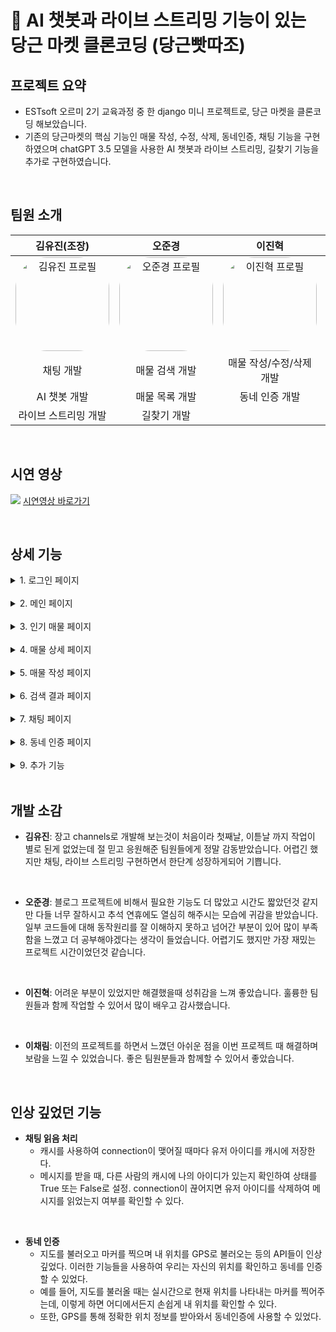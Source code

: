# 🥕 AI 챗봇과 라이브 스트리밍 기능이 있는 당근 마켓 클론코딩 (당근빳따조)

## 프로젝트 요약
- ESTsoft 오르미 2기 교육과정 중 한 django 미니 프로젝트로, 당근 마켓을 클론코딩 해보았습니다.
- 기존의 당근마켓의 핵심 기능인 매물 작성, 수정, 삭제, 동네인증, 채팅 기능을 구현하였으며 chatGPT 3.5 모델을 사용한 AI 챗봇과 라이브 스트리밍, 길찾기 기능을 추가로 구현하였습니다.

<br>

## 팀원 소개
|김유진(조장)|오준경|이진혁|이채림|
|:----:|:-----:|:----:|:----:|
| <a href="https://github.com/superkingyj" target="_blank"> <img src="https://avatars.githubusercontent.com/u/43868490?v=4" alt="김유진 프로필" style="width:150px; border-radius:50px"/> </a> | <a href="https://github.com/Jun-Kyeong" target="_blank"><img src="https://avatars.githubusercontent.com/u/68678903?v=4" alt="오준경 프로필" style="width:150px; border-radius:50px"/> </a>|<a href="https://github.com/jhyeokqq" target="_blank"> <img src="https://avatars.githubusercontent.com/u/130131572?v=4" alt="이진혁 프로필" style="width:150px; border-radius:50px"/></a>|<a href="https://github.com/samkimpepper" target="_blank"> <img src="https://avatars.githubusercontent.com/u/62634206?v=4" alt="이채림 프로필" style="width:150px; border-radius:50px"/></a>|
|채팅 개발|매물 검색 개발|매물 작성/수정/삭제 개발|알림 개발|
|AI 챗봇 개발|매물 목록 개발|동네 인증 개발|거래 후기 작성 개발|
|라이브 스트리밍 개발|길찾기 개발||메인 페이지 개발|

<br>

## 시연 영상
![](https://velog.velcdn.com/images/superkingyj/post/64ffa5b2-7795-451d-8e41-f95c28b83cac/image.png)
[시연영상 바로가기](https://drive.google.com/file/d/1grJwfuvhS79rN4UTsMU5ZNch9RWpuN2E/view?resourcekey)

<br>

## 상세 기능
<details>
<summary>1. 로그인 페이지</summary>
<div markdown="1">
    <li>아이디와 비밀번호로 로그인을 할 수 있다.</li>
    <li>아이디외 비밀번호로 회원가입을 할 수 있다.</li>
    <li>로그인시 메인 페이지로 리다이렉트 된다.</li>
    <li>로그인시 채팅을 할 수 있다.</li>
    <li>로그아웃을 할 수 있다.</li>
</div>
</details>
<br>


<details>
<summary>2. 메인 페이지</summary>
<div markdown="1">
    <li>당근마켓 앱 구글 플레이 스토어로 갈 수 있다.</li>
    <li>당근마켓 앱 앱 스토어로 갈 수 있다.</li>
    <li>동네 인증을 할 사람은 인기매물 더보기 링크로 인기매물 페이지로 갈 수 있다.</li>
    <li>동네 인증을 하지 않은 사람이 인기매물 더보기 링크 클릭시 동네 인증 페이지로 리다이렉트 된다.</li>
    <li>중고거래 인기 매물을 8개 볼 수 있다.</li>
</div>
</details>

<br>

</details>
<details>
<summary>3. 인기 매물 페이지</summary>
<div markdown="1">
    <li>지역에서 인기순으로 인기매물을 볼 수 있다.</li>
    <li>각 매물의 사진, 가격, 동네, 채팅수, 조회수를 볼 수 있다.</li>
    <li>각 매물 클릭시 매물 상세 페이지로 갈 수 있다.</li>
    <li>거래 완료된 글은 거래 완료 표시가 뜬다.</li>
</div>
</details>

<br>

</details>
<details>
<summary>4. 매물 상세 페이지</summary>
<div markdown="1">
    <li>판매자 아이디, 위치, 글 제목, 내용, 가격, 희망 거래 장소, 조회수를 볼 수 있다.</li>
    <li>구매자는 판매자와 채팅페이지로 리다이렉트 할 수 있다.</li>
    <li>구매자는 마음에 드는 매물에 좋아요를 누를 수 있다.</li>
    <li>판매자 자신의 글을 수정할 수 있다.</li>
    <li>판매자는 자신의 글을 삭제할 수 있다.</li>
    <li>판매자는 자신의 글을 거래완료로 표시할 수 있다.</li>
</div>
</details>

<br>

</details>
<details>
<summary>5. 매물 작성 페이지</summary>
<div markdown="1">
    <li>글 제목을 작성할 수 있다.</li>
    <li>매물 가격을 작성할 수 있다.</li>
    <li>매물 설명을 적을 수 있다.</li>
    <li>거래 희망 장소를 지도에서 선택하여 작성할 수 있다.</li>
</div>
</details>

<br>

</details>
<details>
<summary>6. 검색 결과 페이지</summary>
<div markdown="1">
    <li>검색어와 글 제목이 일치하는 글을 볼 수 있다.</li>
    <li>검색한 지역과 글 작성자의 지역이 일치하는 글을 볼 수 있다.</li>
    <li>각 물품의 사진, 가격, 동네, 채팅수, 조회수를 볼 수 있다.</li>
    <li>각 거래 클릭시 거래 상세 페이지로 갈 수 있다.</li>
    <li>거래 완료된 글은 후순위로 출력한다.</li>
</div>
</details>

<br>

</details>
<details>
<summary>7. 채팅 페이지</summary>
<div markdown="1">
    <li>AI 챗봇과 채팅을 할 수 있다. </li>
    <li>AI 챗봇은 가장 위에 위치하며 채팅 페이지 첫 진입시에도 존재한다.</li>
    <li>채팅을 했던 사람들과의 채팅 목록을 볼 수 있다.</li>
    <li>채팅 목록은 마지막 채팅 기록의 최신순으로 정렬된다.</li>
    <li>채팅 목록 클릭시 해당 채팅 기록을 볼 수 있다.</li>
    <li>구매자는 판매자와 채팅을 할 수 있다.</li>
    <li>구매자가 판매자에게 채팅을 보내면 매물의 채팅수가 +1 된다.</li>
    <li>읽지 않은 메시지가 있는 채팅은 new!가 채팅 목록 옆에 표시된다.</li>
    <li>읽지 않은 메시지가 있는 채팅만 볼 수 있다.</li>
    <li>리다이렉트 된 매물 상세 페이지를 볼 수 있다.</li>
    <li>매물 정보를 클릭하면 매물 상세 페이지로 갈 수 있다.</li>
    <li>현재 매물의 거래 상태를 볼 수 있다.</li>
    <li>거래 완료를 누를 수 있다.</li>
</div>
</details>

<br>

</details>
<details>
<summary>8. 동네 인증 페이지</summary>
<div markdown="1">
    <li>동네 주소를 입력하여 내 위치를 설정할 수 있다.</li>
    <li>지도를 통하여 현재 위치를 볼 수 있다.</li>
    <li>지도에서 보이는 현재위치와 입력한 주소의 위치가 같을 때 동네 인증을 할 수 있다.</li>
</div>
</details>

<br>

</details>
<details>
<summary>9. 추가 기능 </summary>
<div markdown="1">
    <li>판매자가 거래를 완료하면 후기를 보낼 수 있다.</li>
    <li>구매자는 판매자와의 거래에 대해 별로에요 / 좋아요 / 최고에요를 선택할 수 있다</li>
    <li>판매자는 별로에요 / 좋아요 / 최고에요 를 통해 매너 온도가 정해진다.</li>
    <li>판매자의 매너 온도를 볼 수 있다.</li>
    <li>내 위치로부터 거래희망장소까지의 경로를 볼 수 있다.</li>
    <li>서로 실시간 스트리밍 화면을 볼 수 있다</li>
</div>
</details>

<br>

## 개발 소감
- **김유진**: 장고 channels로 개발해 보는것이 처음이라 첫째날, 이튿날 까지 작업이 별로 된게 없었는데 절 믿고 응원해준 팀원들에게 정말 감동받았습니다. 어렵긴 했지만 채팅, 라이브 스트리밍 구현하면서 한단계 성장하게되어 기쁩니다.

<br>

- **오준경**: 블로그 프로젝트에 비해서 필요한 기능도 더 많았고 시간도 짧았던것 같지만 다들 너무 잘하시고 추석 연휴에도 열심히 해주시는 모습에 귀감을 받았습니다. 일부 코드들에 대해 동작원리를 잘 이해하지 못하고 넘어간 부분이 있어 많이 부족함을 느꼈고 더 공부해야겠다는 생각이 들었습니다.
어렵기도 했지만 가장 재밌는 프로젝트 시간이었던것 같습니다.

<br>

- **이진혁**: 어려운 부분이 있었지만 해결했을때 성취감을 느껴 좋았습니다. 훌륭한 팀원들과 함께 작업할 수 있어서 많이 배우고 감사했습니다.

<br>

- **이채림**: 이전의 프로젝트를 하면서 느꼈던 아쉬운 점을 이번 프로젝트 때 해결하며 보람을 느낄 수 있었습니다. 좋은 팀원분들과 함께할 수 있어서 좋았습니다.

<br>

## 인상 깊었던 기능
- **채팅 읽음 처리**
    - 캐시를 사용하여 connection이 맺어질 때마다 유저 아이디를 캐시에 저장한다. 
    - 메시지를 받을 때, 다른 사람의 캐시에 나의 아이디가 있는지 확인하여 상태를 True 또는 False로 설정. connection이 끊어지면 유저 아이디를 삭제하여 메시지를 읽었는지 여부를 확인할 수 있다. 

<br>

- **동네 인증**
    - 지도를 불러오고 마커를 찍으며 내 위치를 GPS로 불러오는 등의 API들이 인상깊었다. 이러한 기능들을 사용하여 우리는 자신의 위치를 확인하고 동네를 인증할 수 있었다. 
    - 예를 들어, 지도를 불러올 때는 실시간으로 현재 위치를 나타내는 마커를 찍어주는데, 이렇게 하면 어디에서든지 손쉽게 내 위치를 확인할 수 있다. 
    - 또한, GPS를 통해 정확한 위치 정보를 받아와서 동네인증에 사용할 수 있었다. 



